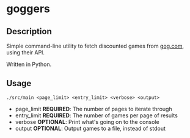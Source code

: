 # goggers


## Description

Simple command-line utility to fetch discounted games from
[gog.com](http://www.gog.com), using their API.

Written in Python.


## Usage

```
./src/main <page_limit> <entry_limit> <verbose> <output>
```

- page_limit **REQUIRED**: The number of pages to iterate through
- entry_limit **REQUIRED**: The number of games per page of results
- verbose **OPTIONAL**: Print what's going on to the console
- output **OPTIONAL**: Output games to a file, instead of stdout
